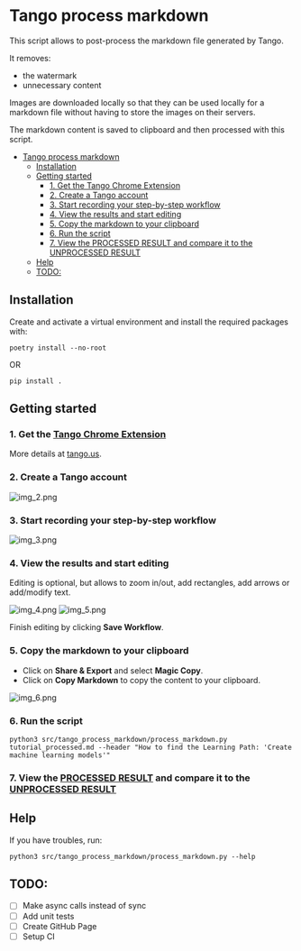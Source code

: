 # Tango process markdown

This script allows to post-process the markdown file generated by Tango.

It removes:

- the watermark
- unnecessary content

Images are downloaded locally so that they can be used locally for a markdown file
without having to store the images on their servers.

The markdown content is saved to clipboard and then processed with this script.

<!-- TOC -->
* [Tango process markdown](#tango-process-markdown)
  * [Installation](#installation)
  * [Getting started](#getting-started)
    * [1. Get the Tango Chrome Extension](#1-get-the-tango-chrome-extension)
    * [2. Create a Tango account](#2-create-a-tango-account)
    * [3. Start recording your step-by-step workflow](#3-start-recording-your-step-by-step-workflow)
    * [4. View the results and start editing](#4-view-the-results-and-start-editing)
    * [5. Copy the markdown to your clipboard](#5-copy-the-markdown-to-your-clipboard)
    * [6. Run the script](#6-run-the-script)
    * [7. View the PROCESSED RESULT and compare it to the UNPROCESSED RESULT](#7-view-the-processed-result-and-compare-it-to-the-unprocessed-result)
  * [Help](#help)
  * [TODO:](#todo-)
<!-- TOC -->

## Installation

Create and activate a virtual environment and install the required packages with:

```shell
poetry install --no-root
```

OR

```shell
pip install .
```

## Getting started

### 1. Get the [Tango Chrome Extension](https://chrome.google.com/webstore/detail/tango-screenshots-trainin/lggdbpblkekjjbobadliahffoaobaknh)

More details at [tango.us](https://www.tango.us/).

### 2. Create a Tango account

![img_2.png](images_tutorial/img_2.png)

### 3. Start recording your step-by-step workflow

![img_3.png](images_tutorial/img_3.png)

### 4. View the results and start editing

Editing is optional, but allows to zoom in/out, add rectangles, add arrows or add/modify text.

![img_4.png](images_tutorial/img_4.png)
![img_5.png](images_tutorial/img_5.png)

Finish editing by clicking **Save Workflow**.

### 5. Copy the markdown to your clipboard

- Click on **Share & Export** and select **Magic Copy**.
- Click on **Copy Markdown** to copy the content to your clipboard.

![img_6.png](images_tutorial/img_6.png)

### 6. Run the script

```shell
python3 src/tango_process_markdown/process_markdown.py tutorial_processed.md --header "How to find the Learning Path: 'Create machine learning models'"
```

### 7. View the [PROCESSED RESULT](./tutorial_processed.md) and compare it to the [UNPROCESSED RESULT](./tutorial_unprocessed.md)

## Help

If you have troubles, run:

```shell
python3 src/tango_process_markdown/process_markdown.py --help
```

## TODO:

- [ ] Make async calls instead of sync
- [ ] Add unit tests
- [ ] Create GitHub Page
- [ ] Setup CI
